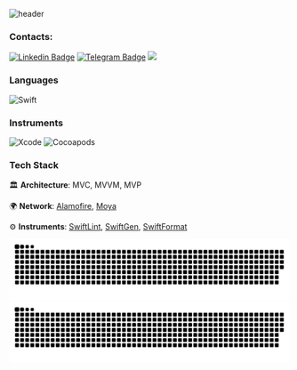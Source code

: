 ![header](https://capsule-render.vercel.app/api?type=waving&color=gradient&height=200&section=header&text=Say%20friend%20and%20enter&fontSize=60&animation=fadeIn&fontAlignY=30&desc=Welcome%20to%20my%20GitHub%20profile!&descAlignY=55&descAlign=80)

### Contacts:
[![Linkedin Badge](https://img.shields.io/badge/-Natalia_Nikitina-blue?style=plastic&logo=Linkedin&logoColor=white&link=https://www.linkedin.com/in/natalienikitina/)](https://www.linkedin.com/in/natalienikitina/)
[![Telegram Badge](https://img.shields.io/badge/-Telegram-white?style=plastic&logo=telegram&logoColor=A084CA)](https://t.me/saflor_soann)
<a href="mailto:nne2418@gmail.com"><img src="https://img.shields.io/badge/-nne2418@gmail.com-D14836?style=flat&logo=Gmail&logoColor=white"/></a>

### Languages
![Swift](https://img.shields.io/badge/-Swift-000?&logo=Swift)

### Instruments
![Xcode](https://img.shields.io/badge/-Xcode-05122A?style=flat&logo=Xcode&logoColor=448EE2)
![Cocoapods](https://img.shields.io/badge/-CocoaPods-05122A?style=flat&logo=CocoaPods&logoColor=E64225)

### Tech Stack
🏛 **Architecture**: MVC, MVVM, MVP

🌍 **Network**: [Alamofire](https://github.com/Alamofire/Alamofire), [Moya](https://github.com/Moya/Moya)

⚙ **Instruments**: [SwiftLint](https://github.com/realm/SwiftLint), [SwiftGen](https://github.com/SwiftGen/SwiftGen), [SwiftFormat](https://github.com/nicklockwood/SwiftFormat)

![github contribution grid snake animation](https://raw.githubusercontent.com/teuchezh/teuchezh/output/github-contribution-grid-snake-dark.svg#gh-dark-mode-only)![github contribution grid snake animation](https://raw.githubusercontent.com/teuchezh/teuchezh/output/github-contribution-grid-snake.svg#gh-light-mode-only)

